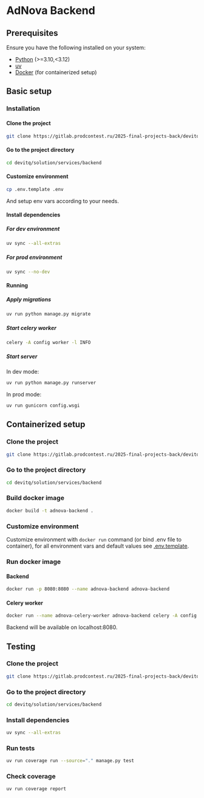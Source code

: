 # AdNova Backend

## Prerequisites

Ensure you have the following installed on your system:

- [Python](https://www.python.org/) (>=3.10,<3.12)
- [uv](https://docs.astral.sh/uv/)
- [Docker](https://www.docker.com/) (for containerized setup)

## Basic setup

### Installation

#### Clone the project

```bash
git clone https://gitlab.prodcontest.ru/2025-final-projects-back/devitq.git
```

#### Go to the project directory

```bash
cd devitq/solution/services/backend
```

#### Customize environment

```bash
cp .env.template .env
```

And setup env vars according to your needs.

#### Install dependencies

##### For dev environment

```bash
uv sync --all-extras
```

##### For prod environment

```bash
uv sync --no-dev
```

#### Running

##### Apply migrations

```bash
uv run python manage.py migrate
```

##### Start celery worker

```bash
celery -A config worker -l INFO
```

##### Start server

In dev mode:

```bash
uv run python manage.py runserver
```

In prod mode:

```bash
uv run gunicorn config.wsgi
```

## Containerized setup

### Clone the project

```bash
git clone https://gitlab.prodcontest.ru/2025-final-projects-back/devitq.git
```

### Go to the project directory

```bash
cd devitq/solution/services/backend
```

### Build docker image

```bash
docker build -t adnova-backend .
```

### Customize environment

Customize environment with `docker run` command (or bind .env file to container), for all environment vars and default values see [.env.template](./.env.template).

### Run docker image

#### Backend

```bash
docker run -p 8080:8080 --name adnova-backend adnova-backend
```

#### Celery worker

```bash
docker run --name adnova-celery-worker adnova-backend celery -A config worker -l INFO
```

Backend will be available on localhost:8080.

## Testing

### Clone the project

```bash
git clone https://gitlab.prodcontest.ru/2025-final-projects-back/devitq.git
```

### Go to the project directory

```bash
cd devitq/solution/services/backend
```

### Install dependencies

```bash
uv sync --all-extras
```

### Run tests

```bash
uv run coverage run --source="." manage.py test
```

### Check coverage

```bash
uv run coverage report
```

